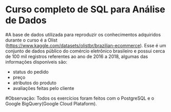 # Curso completo de SQL para Análise de Dados

#A base de dados utilizada para reproduzir os conhecimentos adquiridos durante o curso é a Olist (https://www.kaggle.com/datasets/olistbr/brazilian-ecommerce).
Esse é um conjunto de dados público do comércio eletrônico brasileiro e possui cerca de 100 mil registros referentes ao ano de 2016 a 2018, algumas das informações disponíveis são:
  - status do pedido
  - preço
  - atributos do produto
  - avaliações feitas pelo cliente

#Observação: Todos os exercícios foram feitos com o PostgreSQL e o Google BigQuery(Google Cloud Plataform).

